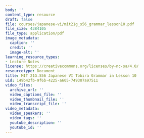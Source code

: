 ```yaml
---
body: ''
content_type: resource
draft: false
file: courses/japanese-vi/mit21g_s56_grammar_lesson10.pdf
file_size: 4384105
file_type: application/pdf
image_metadata:
  caption: ''
  credit: ''
  image-alt: ''
learning_resource_types:
- Lecture Notes
license: https://creativecommons.org/licenses/by-nc-sa/4.0/
resourcetype: Document
title: MIT 21G.S56 Japanese VI Tobira Grammar in Lesson 10
uid: 149b42fb-9f6b-4225-a605-749307a97511
video_files:
  archive_url: ''
  video_captions_file: ''
  video_thumbnail_file: ''
  video_transcript_file: ''
video_metadata:
  video_speakers: ''
  video_tags: ''
  youtube_description: ''
  youtube_id: ''
---
```

